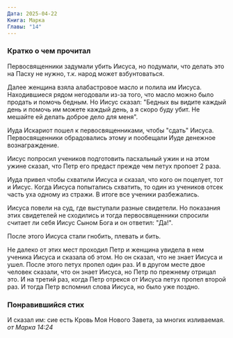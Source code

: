 ```yaml
---
Дата: 2025-04-22
Книга: Марка
Главы: "14"
---
```

### Кратко о чем прочитал
Первосвященники задумали убить Иисуса, но подумали, что делать это на Пасху не нужно, т.к. народ может взбунтоваться.

Далее женщина взяла алабастровое масло и полила им Иисуса. Находившиеся рядом негодовали из-за того, что масло можно было продать и помочь бедным. Но Иисус сказал: "Бедных вы видите каждый день и помочь им можете каждый день, а я скоро буду убит. Не мешайте ей делать доброе дело для меня".

Иуда Искариот пошел к первосвященниками, чтобы "сдать" Иисуса. Первосвященники обрадовались этому и пообещали Иуде денежное вознаграждение.

Иисус попросил учеников подготовить пасхальный ужин и на этом ужине сказал, что Петр его предаст прежде чем петух пропоет 2 раза.

Иуда привел чтобы схватили Иисуса и сказал, что кого он поцелует, тот и Иисус. Когда Иисуса попытались схватить, то один из учеников отсек часть уха одному из стражи. В итоге все ученики разбежались.

Иисуса повели на суд, где выступали разные свидетели. Но показания этих свидетелей не сходились и тогда первосвященники спросили считает ли себя Иисус Сыном Бога и он ответил: "Да!".

После этого Иисуса стали гнобить, плевать и бить.

Не далеко от этих мест проходил Петр и женщина увидела в нем ученика Иисуса и сказала об этом. Но он сказал, что не знает Иисуса и ушел. После этого петух пропел один раз. И в другом месте двое человек сказали, что он знает Иисуса, но Петр по прежнему отрицал это. И на третий раз, когда Петр отрекся от Иисуса петух пропел второй раз. И тогда Петр вспомнил слова Иисуса, но было уже поздно.
### Понравившийся стих

И сказал им: сие есть Кровь Моя Нового Завета, за многих изливаемая.  
*от Марка 14:24*